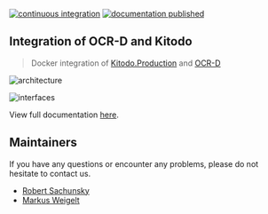 [![continuous integration](https://github.com/slub/ocrd_kitodo/actions/workflows/makefile-ci.yml/badge.svg)](https://github.com/slub/ocrd_kitodo/actions/workflows/makefile-ci.yml)
[![documentation published](https://github.com/slub/ocrd_kitodo/actions/workflows/publish-documentation.yml/badge.svg)](https://github.com/slub/ocrd_kitodo/actions/workflows/publish-documentation.yml)

## Integration of OCR-D and Kitodo

> Docker integration of [Kitodo.Production](https://github.com/kitodo/kitodo-production) and [OCR-D](https://ocr-d.de)

![architecture](https://user-images.githubusercontent.com/38561704/204787229-ad83732b-39b1-4028-9439-7a22c92f0065.png)

![interfaces](https://user-images.githubusercontent.com/38561704/204881734-ab452c92-6519-4902-abc1-d405fee9a843.png)

View full documentation [here](https://slub.github.io/ocrd_kitodo/).

## Maintainers

If you have any questions or encounter any problems, please do not hesitate to contact us.

- [Robert Sachunsky](https://github.com/bertsky)
- [Markus Weigelt](https://github.com/markusweigelt)
